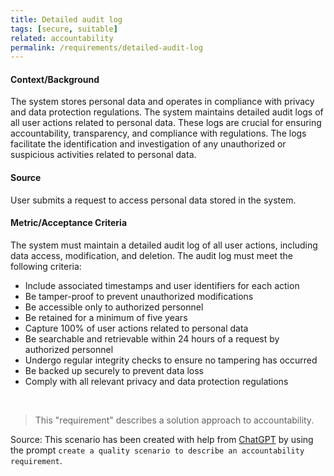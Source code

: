 ```yaml
---
title: Detailed audit log
tags: [secure, suitable]
related: accountability  
permalink: /requirements/detailed-audit-log
---
```


<div class="quality-requirement" markdown="1">


#### Context/Background

The system stores personal data and operates in compliance with privacy and data protection regulations.
The system maintains detailed audit logs of all user actions related to personal data.
These logs are crucial for ensuring accountability, transparency, and compliance with regulations.
The logs facilitate the identification and investigation of any unauthorized or suspicious activities related to personal data.

#### Source

User submits a request to access personal data stored in the system.

#### Metric/Acceptance Criteria

The system must maintain a detailed audit log of all user actions, including data access, modification, and deletion.
The audit log must meet the following criteria:
* Include associated timestamps and user identifiers for each action
* Be tamper-proof to prevent unauthorized modifications
* Be accessible only to authorized personnel
* Be retained for a minimum of five years
* Capture 100% of user actions related to personal data
* Be searchable and retrievable within 24 hours of a request by authorized personnel
* Undergo regular integrity checks to ensure no tampering has occurred
* Be backed up securely to prevent data loss
* Comply with all relevant privacy and data protection regulations
</div><br>

>This "requirement" describes a solution approach to accountability.

Source: This scenario has been created with help from [ChatGPT](https://chat.openai.com) by using the prompt `create a quality scenario to describe an accountability requirement`.



